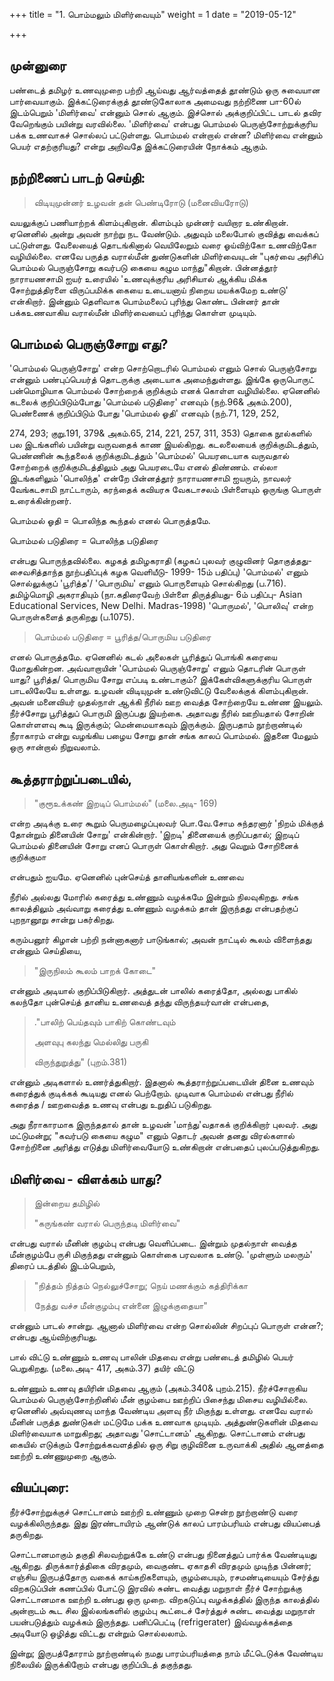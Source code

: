 +++
title = "1. பொம்மலும் மிளிர்வையும்"
weight = 1
date = "2019-05-12"

+++

## முன்னுரை

பண்டைத் தமிழர் உணவுமுறை பற்றி ஆய்வது ஆர்வத்தைத் தூண்டும் ஒரு சுவையான பார்வையாகும். இக்கட்டுரைக்குத் தூண்டுகோலாக அமைவது நற்றிணை பா-60ல் இடம்பெறும் 'மிளிர்வை' என்னும் சொல் ஆகும். இச்சொல் அக்குறிப்பிட்ட பாடல் தவிர வேறெங்கும் பயின்று வரவில்லை. 'மிளிர்வை' என்பது பொம்மல் பெருஞ்சோற்றுக்குரிய பக்க உணவாகச் சொல்லப் பட்டுள்ளது. பொம்மல் என்றால் என்ன? மிளிர்வை என்னும் பெயர் எதற்குரியது? என்று அறிவதே இக்கட்டுரையின் நோக்கம் ஆகும்.

## நற்றிணைப் பாடற் செய்தி:

> விடியுமுன்னர் உழவன் தன் பெண்டிரோடு (மனைவியரோடு)

வயலுக்குப் பணியாற்றக் கிளம்புகிறான். கிளம்பும் முன்னர் வயிறார உண்கிறான். ஏனெனில் அன்று அவன் நாற்று நட வேண்டும். அதுவும் மலைபோல் குவித்து வைக்கப் பட்டுள்ளது. வேலையைத் தொடங்கினால் வெயிலேறும் வரை ஓய்விற்கோ உணவிற்கோ வழியில்லை. எனவே பருத்த வரால்மீன் துண்டுகளின் மிளிர்வையுடன் "புகர்வை அரிசிப் பொம்மல் பெருஞ்சோறு கவர்படு கையை கழும மாந்து"கிறான். பின்னத்தூர் நாராயணசாமி ஐயர் உரையில் 'உணவுக்குரிய அரிசியால் ஆக்கிய மிக்க சோற்றுத்திரளை விருப்பமிக்க கையை உடையனாய் நிறைய மயக்கமேற உண்டு' என்கிறார். இன்னும் தெளிவாக பொம்மலைப் புரிந்து கொண்ட பின்னர் தான் பக்கஉணவாகிய வரால்மீன் மிளிர்வையைப் புரிந்து கொள்ள முடியும்.

## பொம்மல் பெருஞ்சோறு எது?

'பொம்மல் பெருஞ்சோறு' என்ற சொற்றொடரில் பொம்மல் எனும் சொல் பெருஞ்சோறு என்னும் பண்புப்பெயர்த் தொடருக்கு அடையாக அமைந்துள்ளது. இங்கே ஒருபொருட் பன்மொழியாக பொம்மல் சோற்றைக் குறிக்கும் எனக் கொள்ள வழியில்லை. ஏனெனில் கடலைக் குறிப்பிடும்போது 'பொம்மல் படுதிரை' எனவும் (நற்.96& அகம்.200), பெண்ணைக் குறிப்பிடும் போது 'பொம்மல் ஓதி' எனவும் (நற்.71, 129, 252,

274, 293; குறு.191, 379& அகம்.65, 214, 221, 257, 311, 353) தொகை நூல்களில் பல இடங்களில் பயின்று வருவதைக் காண இயல்கிறது. கடலலையைக் குறிக்குமிடத்தும், பெண்ணின் கூந்தலைக் குறிக்குமிடத்தும் 'பொம்மல்' பெயரடையாக வருவதால் சோற்றைக் குறிக்குமிடத்திலும் அது பெயரடையே எனல் திண்ணம். எல்லா இடங்களிலும் 'பொலிந்த' என்றே பின்னத்தூர் நாராயணசாமி ஐயரும், நாவலர் வேங்கடசாமி நாட்டாரும், கரந்தைக் கவியரசு வேகடாசலம் பிள்ளையும் ஒருங்கு பொருள் உரைக்கின்றனர்.

பொம்மல் ஓதி = பொலிந்த கூந்தல் எனல் பொருத்தமே.

பொம்மல் படுதிரை = பொலிந்த படுதிரை

என்பது பொருந்தவில்லை. கழகத் தமிழகராதி (கழகப் புலவர் குழுவினர் தொகுத்தது- சைவசித்தாந்த நூற்பதிப்புக் கழக வெளியீடு- 1999- 15ம் பதிப்பு) 'பொம்மல்' எனும் சொல்லுக்குப் 'பூரித்த'/ 'பொருமிய' எனும் பொருளையும் சொல்கிறது (ப.716). தமிழ்மொழி அகராதியும் (நா.கதிரைவேற் பிள்ளை திருத்தியது- 6ம் பதிப்பு- Asian Educational Services, New Delhi. Madras-1998) 'பொருமல்', 'பொலிவு' என்ற பொருள்களைத் தருகிறது (ப.1075).

> பொம்மல் படுதிரை = பூரித்த/பொருமிய படுதிரை

எனல் பொருத்தமே. ஏனெனில் கடல் அலைகள் பூரித்துப் பொங்கி கரையை மோதுகின்றன. அவ்வாறாயின் 'பொம்மல் பெருஞ்சோறு' எனும் தொடரின் பொருள் யாது? பூரித்த/ பொருமிய சோறு எப்படி உண்டாகும்? இக்கேள்விகளுக்குரிய பொருள் பாடலிலேயே உள்ளது. உழவன் விடியுமுன் உண்டுவிட்டு வேலைக்குக் கிளம்புகிறான். அவன் மனைவியர் முதல்நாள் ஆக்கி நீரில் ஊற வைத்த சோற்றையே உண்ண இயலும். நீர்ச்சோறு பூரித்துப் பொருமி இருப்பது இயற்கை. அதாவது நீரில் ஊறியதால் சோறின் கொள்ளளவு கூடி இருக்கும்; மென்மையாகவும் இருக்கும். இருபதாம் நூற்றாண்டில் நீராகாரம் என்று வழங்கிய பழைய சோறு தான் சங்க காலப் பொம்மல். இதனை மேலும் ஒரு சான்றால் நிறுவலாம்.

## கூத்தராற்றுப்படையில்,

> "குரூஉக்கண் இறடிப் பொம்மல்" (மலை.அடி- 169)

என்ற அடிக்கு உரை கூறும் பெருமழைப்புலவர் பொ.வே.சோம சுந்தரனார் 'நிறம் மிக்குத் தோன்றும் தினையின் சோறு' என்கின்றார். 'இறடி' தினையைக் குறிப்பதால்; இறடிப் பொம்மல் தினையின் சோறு எனப் பொருள் கொள்கிறார். அது வெறும் சோறினைக் குறிக்குமா

என்பதும் ஐயமே. ஏனெனில் புன்செய்த் தானியங்களின் உணவை

நீரில் அல்லது மோரில் கரைத்து உண்ணும் வழக்கமே இன்றும் நிலவுகிறது. சங்க காலத்திலும் அவ்வாறு கரைத்து உண்ணும் வழக்கம் தான் இருந்தது என்பதற்குப் புறநானூறு சான்று பகர்கிறது.

கரும்பனூர் கிழான் பற்றி நன்னாகனார் பாடுங்கால்; அவன் நாட்டில் கூலம் விளைந்தது என்னும் செய்தியை,

> "இருநிலம் கூலம் பாறக் கோடை"

என்னும் அடியால் குறிப்பிடுகிறார். அத்துடன் பாலில் கரைத்தோ, அல்லது பாகில் கலந்தோ புன்செய்த் தானிய உணவைத் தந்து விருந்தயர்வான் என்பதை,

> ."பாலிற் பெய்தவும் பாகிற் கொண்டவும்
>
> அளவுபு கலந்து மெல்லிது பருகி
>
> விருந்துறுத்து" (புறம்.381)

என்னும் அடிகளால் உணர்த்துகிறார். இதனால் கூத்தராற்றுப்படையின் தினை உணவும் கரைத்துக் குடிக்கக் கூடியது எனல் பெற்றோம். முடிவாக பொம்மல் என்பது நீரில் கரைத்த / ஊறவைத்த உணவு என்பது உறுதிப் படுகிறது.

அது நீராகாரமாக இருந்ததால் தான் உழவன் 'மாந்து'வதாகக் குறிக்கிறார் புலவர். அது மட்டுமன்று; "கவர்படு கையை கழும" எனும் தொடர் அவன் தனது விரல்களால் சோற்றினை அரித்து எடுத்து மிளிர்வையோடு உண்கிறான் என்பதைப் புலப்படுத்துகிறது.

## மிளிர்வை - விளக்கம் யாது?

> இன்றைய தமிழில்
>
> "கருங்கண் வரால் பெருந்தடி மிளிர்வை"

என்பது வரால் மீனின் குழம்பு என்பது வெளிப்படை. இன்றும் முதல்நாள் வைத்த மீன்குழம்பே ருசி மிகுந்தது என்னும் கொள்கை பரவலாக உண்டு. 'முள்ளும் மலரும்' திரைப் படத்தில் இடம்பெறும்,

> "நித்தம் நித்தம் நெல்லுச்சோறு; நெய் மணக்கும் கத்திரிக்கா
>
> நேத்து வச்ச மீன்குழம்பு என்னை இழுக்குதையா"

என்னும் பாடல் சான்று. ஆனால் மிளிர்வை என்ற சொல்லின் சிறப்புப் பொருள் என்ன?; என்பது ஆய்விற்குரியது.

பால் விட்டு உண்ணும் உணவு பாலின் மிதவை என்று பண்டைத் தமிழில் பெயர் பெறுகிறது. (மலை.அடி- 417, அகம்.37) தயிர் விட்டு

உண்ணும் உணவு தயிரின் மிதவை ஆகும் (அகம்.340& புறம்.215). நீர்ச்சோறாகிய பொம்மல் பெருஞ்சோற்றினில் மீன் குழம்பை ஊற்றிப் பிசைந்து மிசைய வழியில்லை. ஏனெனில் அவ்வுணவு மாந்த வேண்டிய அளவு நீர் மிகுந்து உள்ளது. எனவே வரால் மீனின் பருத்த துண்டுகள் மட்டுமே பக்க உணவாக முடியும். அத்துண்டுகளின் மிதவை மிளிர்வையாக மாறுகிறது; அதாவது 'சொட்டானம்' ஆகிறது. சொட்டானம் என்பது கையில் எடுக்கும் சோற்றுக்கவளத்தில் ஒரு சிறு குழிவினை உருவாக்கி அதில் ஆனத்தை ஊற்றி உண்ணுமுறை ஆகும்.

## வியப்புரை:

நீர்ச்சோற்றுக்குச் சொட்டானம் ஊற்றி உண்ணும் முறை சென்ற நூற்றாண்டு வரை வழக்கிலிருந்தது. இது இரண்டாயிரம் ஆண்டுக் காலப் பாரம்பரியம் என்பது வியப்பைத் தருகிறது.

சொட்டானமாகும் தகுதி சிலவற்றுக்கே உண்டு என்பது நினைத்துப் பார்க்க வேண்டியது ஆகிறது. திருக்கார்த்திகை விரதமும், வைகுண்ட ஏகாதசி விரதமும் முடிந்த பின்னர்; எஞ்சிய இருபத்தோரு வகைக் காய்கறிகளையும், குழம்பையும், ரசமண்டியையும் சேர்த்து விறகடுப்பின் கணப்பில் போட்டு இரவில் சுண்ட வைத்து மறுநாள் நீர்ச் சோற்றுக்கு சொட்டானமாக ஊற்றி உண்பது ஒரு முறை. விறகடுப்பு வழக்கத்தில் இருந்த காலத்தில் அன்றாடம் கூட சில இல்லங்களில் குழம்பு கூட்டைச் சேர்த்துச் சுண்ட வைத்து மறுநாள் பயன்படுத்தும் வழக்கம் இருந்தது. பனிப்பெட்டி (refrigerater) இவ்வழக்கத்தை அடியோடு ஒழித்து விட்டது என்றும் சொல்லலாம்.

இன்று; இருபத்தோராம் நூற்றாண்டில் நமது பாரம்பரியத்தை நாம் மீட்டெடுக்க வேண்டிய நிலையில் இருக்கிறோம் என்பது குறிப்பிடத் தகுந்தது.